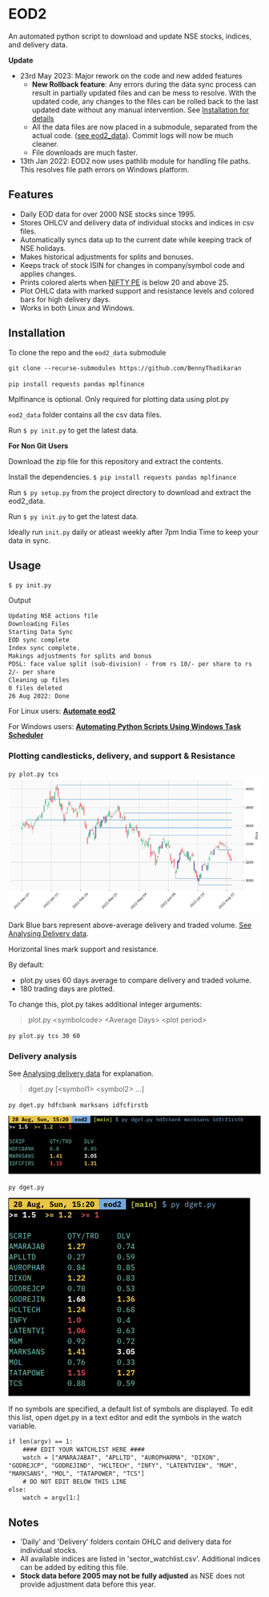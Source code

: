 # EOD2

An automated python script to download and update NSE stocks, indices, and delivery data.

**Update**

- 23rd May 2023: Major rework on the code and new added features
  - **New Rollback feature**: Any errors during the data sync process can result in partially updated files and can be mess to resolve. With the updated code, any changes to the files can be rolled back to the last updated date without any manual intervention. See [Installation for details](#installation)
  - All the data files are now placed in a submodule, separated from the actual code. ([see eod2_data](https://github.com/BennyThadikaran/eod2_data)). Commit logs will now be much cleaner.
  - File downloads are much faster.
- 13th Jan 2022: EOD2 now uses pathlib module for handling file paths. This resolves file path errors on Windows platform.

## Features

- Daily EOD data for over 2000 NSE stocks since 1995.
- Stores OHLCV and delivery data of individual stocks and indices in csv files.
- Automatically syncs data up to the current date while keeping track of NSE holidays.
- Makes historical adjustments for splits and bonuses.
- Keeps track of stock ISIN for changes in company/symbol code and applies changes.
- Prints colored alerts when [NIFTY PE](https://www.samco.in/knowledge-center/articles/nifty-50-pe-ratio/) is below 20 and above 25.
- Plot OHLC data with marked support and resistance levels and colored bars for high delivery days.
- Works in both Linux and Windows.

## Installation

To clone the repo and the `eod2_data` submodule

```
git clone --recurse-submodules https://github.com/BennyThadikaran

pip install requests pandas mplfinance
```

Mplfinance is optional. Only required for plotting data using plot.py

`eod2_data` folder contains all the csv data files.

Run `$ py init.py` to get the latest data.

**For Non Git Users**

Download the zip file for this repository and extract the contents.

Install the dependencies.
`$ pip install requests pandas mplfinance`

Run `$ py setup.py` from the project directory to download and extract the eod2_data.

Run `$ py init.py` to get the latest data.

Ideally run `init.py` daily or atleast weekly after 7pm India Time to keep your data in sync.

## Usage

`$ py init.py`

Output

```
Updating NSE actions file
Downloading Files
Starting Data Sync
EOD sync complete
Index sync complete.
Makings adjustments for splits and bonus
PDSL: face value split (sub-division) - from rs 10/- per share to rs 2/- per share
Cleaning up files
0 files deleted
26 Aug 2022: Done
```

For Linux users: **[Automate eod2](automate.md)**

For Windows users: **[Automating Python Scripts Using Windows Task Scheduler ](https://www.shortautomaton.com/automating-python-scripts-using-windows-task-scheduler/)**

### Plotting candlesticks, delivery, and support & Resistance

`py plot.py tcs`
![plot screenshot](/images/plot.png)

Dark Blue bars represent above-average delivery and traded volume.
[See Analysing Delivery data](delivery-analysis.md).

Horizontal lines mark support and resistance.

By default:

- plot.py uses 60 days average to compare delivery and traded volume.
- 180 trading days are plotted.

To change this, plot.py takes additional integer arguments:

> plot.py \<symbolcode\> \<Average Days\> \<plot period\>

`py plot.py tcs 30 60`

### Delivery analysis

See [Analysing delivery data](delivery-analysis.md) for explanation.

> dget.py [\<symbol1\> \<symbol2\> ...]

`py dget.py hdfcbank marksans idfcfirstb`

![screenshot](/images/dget-args.png)

`py dget.py`

![screenshot](/images/dget.png)

If no symbols are specified, a default list of symbols are displayed.
To edit this list, open dget.py in a text editor and edit the symbols in the watch variable.

```
if len(argv) == 1:
    #### EDIT YOUR WATCHLIST HERE ####
    watch = ["AMARAJABAT", "APLLTD", "AUROPHARMA", "DIXON", "GODREJCP", "GODREJIND", "HCLTECH", "INFY", "LATENTVIEW", "M&M", "MARKSANS", "MOL", "TATAPOWER", "TCS"]
    # DO NOT EDIT BELOW THIS LINE
else:
    watch = argv[1:]
```

## Notes

- 'Daily' and 'Delivery' folders contain OHLC and delivery data for individual stocks.
- All available indices are listed in 'sector_watchlist.csv'. Additional indices can be added by editing this file.
- **Stock data before 2005 may not be fully adjusted** as NSE does not provide adjustment data before this year.
